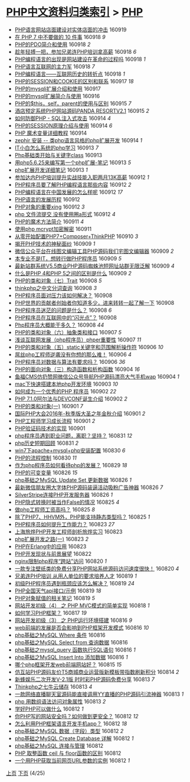 [PHP中文资料归类索引](../README.md) > [PHP](PHP.md)
====
- [PHP语言网站店面建设对实体店面的冲击](http://jkwz.applinzi.com/ittc/6879620864705823749.html#PHP%E8%AF%AD%E8%A8%80%E7%BD%91%E7%AB%99%E5%BA%97%E9%9D%A2%E5%BB%BA%E8%AE%BE%E5%AF%B9%E5%AE%9E%E4%BD%93%E5%BA%97%E9%9D%A2%E7%9A%84%E5%86%B2%E5%87%BB) 160919  
- [在 PHP 7 中不要做的 10 件事](http://jkwz.applinzi.com/ittc/6879325773067977732.html#%E5%9C%A8+PHP+7+%E4%B8%AD%E4%B8%8D%E8%A6%81%E5%81%9A%E7%9A%84+10+%E4%BB%B6%E4%BA%8B) 160918 *9* 
- [PHP的PDO简介和使用](http://jkwz.applinzi.com/ittc/6879283927755260932.html#PHP%E7%9A%84PDO%E7%AE%80%E4%BB%8B%E5%92%8C%E4%BD%BF%E7%94%A8) 160918 *2* 
- [趁年轻搏一把，参加兄弟连PHP培训拿高薪](http://jkwz.applinzi.com/ittc/6879246357927298052.html#%E8%B6%81%E5%B9%B4%E8%BD%BB%E6%90%8F%E4%B8%80%E6%8A%8A%EF%BC%8C%E5%8F%82%E5%8A%A0%E5%85%84%E5%BC%9F%E8%BF%9EPHP%E5%9F%B9%E8%AE%AD%E6%8B%BF%E9%AB%98%E8%96%AA) 160918 *6* 
- [PHP编程语言的出现是网站建设在革命的过程吗](http://jkwz.applinzi.com/ittc/6879243046448792581.html#PHP%E7%BC%96%E7%A8%8B%E8%AF%AD%E8%A8%80%E7%9A%84%E5%87%BA%E7%8E%B0%E6%98%AF%E7%BD%91%E7%AB%99%E5%BB%BA%E8%AE%BE%E5%9C%A8%E9%9D%A9%E5%91%BD%E7%9A%84%E8%BF%87%E7%A8%8B%E5%90%97) 160918 *1* 
- [PHP语言互联网的主力军](http://jkwz.applinzi.com/ittc/6879224938472408068.html#PHP%E8%AF%AD%E8%A8%80%E4%BA%92%E8%81%94%E7%BD%91%E7%9A%84%E4%B8%BB%E5%8A%9B%E5%86%9B) 160918 *7* 
- [PHP编程语言——互联网历史的转折点](http://jkwz.applinzi.com/ittc/6879214421246739461.html#PHP%E7%BC%96%E7%A8%8B%E8%AF%AD%E8%A8%80%E2%80%94%E2%80%94%E4%BA%92%E8%81%94%E7%BD%91%E5%8E%86%E5%8F%B2%E7%9A%84%E8%BD%AC%E6%8A%98%E7%82%B9) 160918 *1* 
- [PHP的SESSION和COOKIE的区别和联系](http://jkwz.applinzi.com/ittc/6878942658348712965.html#PHP%E7%9A%84SESSION%E5%92%8CCOOKIE%E7%9A%84%E5%8C%BA%E5%88%AB%E5%92%8C%E8%81%94%E7%B3%BB) 160917 *18* 
- [PHP的mysqli扩展介绍和使用](http://jkwz.applinzi.com/ittc/6878912918124495876.html#PHP%E7%9A%84mysqli%E6%89%A9%E5%B1%95%E4%BB%8B%E7%BB%8D%E5%92%8C%E4%BD%BF%E7%94%A8) 160917  
- [PHP的mysql扩展简介与使用](http://jkwz.applinzi.com/ittc/6878541735025705988.html#PHP%E7%9A%84mysql%E6%89%A9%E5%B1%95%E7%AE%80%E4%BB%8B%E4%B8%8E%E4%BD%BF%E7%94%A8) 160916  
- [PHP的$this，self，parent的使用与区别](http://jkwz.applinzi.com/ittc/6878169553116349444.html#PHP%E7%9A%84%24this%EF%BC%8Cself%EF%BC%8Cparent%E7%9A%84%E4%BD%BF%E7%94%A8%E4%B8%8E%E5%8C%BA%E5%88%AB) 160915 *7* 
- [酒店预定系统PHP网站源码PANDA RESORTV2.1](http://jkwz.applinzi.com/ittc/6878058848996295684.html#%E9%85%92%E5%BA%97%E9%A2%84%E5%AE%9A%E7%B3%BB%E7%BB%9FPHP%E7%BD%91%E7%AB%99%E6%BA%90%E7%A0%81PANDA+RESORTV2.1) 160915 *2* 
- [如何防御PHP - SQL注入式攻击](http://jkwz.applinzi.com/ittc/6877833965142017029.html#%E5%A6%82%E4%BD%95%E9%98%B2%E5%BE%A1PHP+-+SQL%E6%B3%A8%E5%85%A5%E5%BC%8F%E6%94%BB%E5%87%BB) 160914 *4* 
- [PHP的SESSION原理介绍与使用](http://jkwz.applinzi.com/ittc/6877798477815350277.html#PHP%E7%9A%84SESSION%E5%8E%9F%E7%90%86%E4%BB%8B%E7%BB%8D%E4%B8%8E%E4%BD%BF%E7%94%A8) 160914 *6* 
- [PHP 魔术变量详细教程](http://jkwz.applinzi.com/ittc/6877712836175856644.html#PHP+%E9%AD%94%E6%9C%AF%E5%8F%98%E9%87%8F%E8%AF%A6%E7%BB%86%E6%95%99%E7%A8%8B) 160914  
- [zephir 安装 -- 类php语言风格的php扩展开发](http://jkwz.applinzi.com/ittc/6877603250303403013.html#zephir+%E5%AE%89%E8%A3%85+--+%E7%B1%BBphp%E8%AF%AD%E8%A8%80%E9%A3%8E%E6%A0%BC%E7%9A%84php%E6%89%A9%E5%B1%95%E5%BC%80%E5%8F%91) 160914 *1* 
- [IT小白怎么系统的php学习](http://jkwz.applinzi.com/ittc/6877367476316292100.html#IT%E5%B0%8F%E7%99%BD%E6%80%8E%E4%B9%88%E7%B3%BB%E7%BB%9F%E7%9A%84php%E5%AD%A6%E4%B9%A0) 160913 *7* 
- [Php基础类开始与关键字class](http://jkwz.applinzi.com/ittc/6877309847791469573.html#Php%E5%9F%BA%E7%A1%80%E7%B1%BB%E5%BC%80%E5%A7%8B%E4%B8%8E%E5%85%B3%E9%94%AE%E5%AD%97class) 160913  
- [用php5.6.25来编写第一个php扩展-笔记](http://jkwz.applinzi.com/ittc/6877303767820665860.html#%E7%94%A8php5.6.25%E6%9D%A5%E7%BC%96%E5%86%99%E7%AC%AC%E4%B8%80%E4%B8%AAphp%E6%89%A9%E5%B1%95-%E7%AC%94%E8%AE%B0) 160913 *5* 
- [php扩展开发详细笔记](http://jkwz.applinzi.com/ittc/6877231123423298564.html#php%E6%89%A9%E5%B1%95%E5%BC%80%E5%8F%91%E8%AF%A6%E7%BB%86%E7%AC%94%E8%AE%B0) 160913 *1* 
- [参加达内PHP培训提升实战技能入职两月13K高薪](http://jkwz.applinzi.com/ittc/6865117251405087748.html#%E5%8F%82%E5%8A%A0%E8%BE%BE%E5%86%85PHP%E5%9F%B9%E8%AE%AD%E6%8F%90%E5%8D%87%E5%AE%9E%E6%88%98%E6%8A%80%E8%83%BD%E5%85%A5%E8%81%8C%E4%B8%A4%E6%9C%8813K%E9%AB%98%E8%96%AA) 160912 *1* 
- [PHP程序员要了解PHP编程语言那些内容](http://jkwz.applinzi.com/ittc/6877011462270223365.html#PHP%E7%A8%8B%E5%BA%8F%E5%91%98%E8%A6%81%E4%BA%86%E8%A7%A3PHP%E7%BC%96%E7%A8%8B%E8%AF%AD%E8%A8%80%E9%82%A3%E4%BA%9B%E5%86%85%E5%AE%B9) 160912 *2* 
- [PHP编程语言在中国发展的怎么样呢](http://jkwz.applinzi.com/ittc/6877010344442070020.html#PHP%E7%BC%96%E7%A8%8B%E8%AF%AD%E8%A8%80%E5%9C%A8%E4%B8%AD%E5%9B%BD%E5%8F%91%E5%B1%95%E7%9A%84%E6%80%8E%E4%B9%88%E6%A0%B7%E5%91%A2) 160912 *17* 
- [PHP语言的发展历程](http://jkwz.applinzi.com/ittc/6877002475722245125.html#PHP%E8%AF%AD%E8%A8%80%E7%9A%84%E5%8F%91%E5%B1%95%E5%8E%86%E7%A8%8B) 160912  
- [PHP对象的重要xing](http://jkwz.applinzi.com/ittc/6876940636783117317.html#PHP%E5%AF%B9%E8%B1%A1%E7%9A%84%E9%87%8D%E8%A6%81xing) 160912 *3* 
- [php 文件流提交 没有使用圈a形式](http://jkwz.applinzi.com/ittc/6876884047048999940.html#php+%E6%96%87%E4%BB%B6%E6%B5%81%E6%8F%90%E4%BA%A4+%E6%B2%A1%E6%9C%89%E4%BD%BF%E7%94%A8%E5%9C%88a%E5%BD%A2%E5%BC%8F) 160912 *4* 
- [PHP的魔术方法简介](http://jkwz.applinzi.com/ittc/6876685089265681412.html#PHP%E7%9A%84%E9%AD%94%E6%9C%AF%E6%96%B9%E6%B3%95%E7%AE%80%E4%BB%8B) 160911 *4* 
- [使用php mcrypt加密解密](http://jkwz.applinzi.com/ittc/6876470092505809924.html#%E4%BD%BF%E7%94%A8php+mcrypt%E5%8A%A0%E5%AF%86%E8%A7%A3%E5%AF%86) 160911  
- [从零开始配置PHP7+Composer+ThinkPHP](http://jkwz.applinzi.com/ittc/6876131069723673604.html#%E4%BB%8E%E9%9B%B6%E5%BC%80%E5%A7%8B%E9%85%8D%E7%BD%AEPHP7%2BComposer%2BThinkPHP) 160910 *3* 
- [揭开PHP技术的神秘面纱](http://jkwz.applinzi.com/ittc/6875904216006132741.html#%E6%8F%AD%E5%BC%80PHP%E6%8A%80%E6%9C%AF%E7%9A%84%E7%A5%9E%E7%A7%98%E9%9D%A2%E7%BA%B1) 160909 *1* 
- [微信公众平台在线图文编辑工具PHP源码我们宅图文编辑器](http://jkwz.applinzi.com/ittc/6875904178983011333.html#%E5%BE%AE%E4%BF%A1%E5%85%AC%E4%BC%97%E5%B9%B3%E5%8F%B0%E5%9C%A8%E7%BA%BF%E5%9B%BE%E6%96%87%E7%BC%96%E8%BE%91%E5%B7%A5%E5%85%B7PHP%E6%BA%90%E7%A0%81%E6%88%91%E4%BB%AC%E5%AE%85%E5%9B%BE%E6%96%87%E7%BC%96%E8%BE%91%E5%99%A8) 160909 *2* 
- [本专业不是IT，想转行做PHP程序员](http://jkwz.applinzi.com/ittc/6875903626257630212.html#%E6%9C%AC%E4%B8%93%E4%B8%9A%E4%B8%8D%E6%98%AFIT%EF%BC%8C%E6%83%B3%E8%BD%AC%E8%A1%8C%E5%81%9APHP%E7%A8%8B%E5%BA%8F%E5%91%98) 160909 *5* 
- [最新站群系统V5.5商业PHP源码蜘蛛池短网址站群无限泛解](http://jkwz.applinzi.com/ittc/6875901012640007173.html#%E6%9C%80%E6%96%B0%E7%AB%99%E7%BE%A4%E7%B3%BB%E7%BB%9FV5.5%E5%95%86%E4%B8%9APHP%E6%BA%90%E7%A0%81%E8%9C%98%E8%9B%9B%E6%B1%A0%E7%9F%AD%E7%BD%91%E5%9D%80%E7%AB%99%E7%BE%A4%E6%97%A0%E9%99%90%E6%B3%9B%E8%A7%A3) 160909 *4* 
- [什么是PHP 4和PHP 5之间的区别是什么](http://jkwz.applinzi.com/ittc/6875793884579365893.html#%E4%BB%80%E4%B9%88%E6%98%AFPHP+4%E5%92%8CPHP+5%E4%B9%8B%E9%97%B4%E7%9A%84%E5%8C%BA%E5%88%AB%E6%98%AF%E4%BB%80%E4%B9%88) 160909 *2* 
- [PHP的类和对象（七）Trait](http://jkwz.applinzi.com/ittc/6875576209970299909.html#PHP%E7%9A%84%E7%B1%BB%E5%92%8C%E5%AF%B9%E8%B1%A1%EF%BC%88%E4%B8%83%EF%BC%89Trait) 160908 *5* 
- [thinkphp之中文分词查询](http://jkwz.applinzi.com/ittc/6875549001537029124.html#thinkphp%E4%B9%8B%E4%B8%AD%E6%96%87%E5%88%86%E8%AF%8D%E6%9F%A5%E8%AF%A2) 160908 *3* 
- [PHP程序员面对压力该如何解决？](http://jkwz.applinzi.com/ittc/6875548608014844932.html#PHP%E7%A8%8B%E5%BA%8F%E5%91%98%E9%9D%A2%E5%AF%B9%E5%8E%8B%E5%8A%9B%E8%AF%A5%E5%A6%82%E4%BD%95%E8%A7%A3%E5%86%B3%EF%BC%9F) 160908  
- [PHP世界的贡献者创始者你知道多少，进来转转一起了解一下](http://jkwz.applinzi.com/ittc/6875546050517009412.html#PHP%E4%B8%96%E7%95%8C%E7%9A%84%E8%B4%A1%E7%8C%AE%E8%80%85%E5%88%9B%E5%A7%8B%E8%80%85%E4%BD%A0%E7%9F%A5%E9%81%93%E5%A4%9A%E5%B0%91%EF%BC%8C%E8%BF%9B%E6%9D%A5%E8%BD%AC%E8%BD%AC%E4%B8%80%E8%B5%B7%E4%BA%86%E8%A7%A3%E4%B8%80%E4%B8%8B) 160908  
- [PHP程序员迷茫的问题是什么？](http://jkwz.applinzi.com/ittc/6875542326490956804.html#PHP%E7%A8%8B%E5%BA%8F%E5%91%98%E8%BF%B7%E8%8C%AB%E7%9A%84%E9%97%AE%E9%A2%98%E6%98%AF%E4%BB%80%E4%B9%88%EF%BC%9F) 160908 *6* 
- [PHP程序员在互联网中的“闪光点”？](http://jkwz.applinzi.com/ittc/6875541698180023300.html#PHP%E7%A8%8B%E5%BA%8F%E5%91%98%E5%9C%A8%E4%BA%92%E8%81%94%E7%BD%91%E4%B8%AD%E7%9A%84%E2%80%9C%E9%97%AA%E5%85%89%E7%82%B9%E2%80%9D%EF%BC%9F) 160908  
- [Php程序员大概能干多久？](http://jkwz.applinzi.com/ittc/6875530514114544644.html#Php%E7%A8%8B%E5%BA%8F%E5%91%98%E5%A4%A7%E6%A6%82%E8%83%BD%E5%B9%B2%E5%A4%9A%E4%B9%85%EF%BC%9F) 160908 *44* 
- [PHP的类和对象（六）抽象类和接口](http://jkwz.applinzi.com/ittc/6875208629837366276.html#PHP%E7%9A%84%E7%B1%BB%E5%92%8C%E5%AF%B9%E8%B1%A1%EF%BC%88%E5%85%AD%EF%BC%89%E6%8A%BD%E8%B1%A1%E7%B1%BB%E5%92%8C%E6%8E%A5%E5%8F%A3) 160907 *5* 
- [浅谈互联网发展（php程序员）phper重要性](http://jkwz.applinzi.com/ittc/6875181794504213508.html#%E6%B5%85%E8%B0%88%E4%BA%92%E8%81%94%E7%BD%91%E5%8F%91%E5%B1%95%EF%BC%88php%E7%A8%8B%E5%BA%8F%E5%91%98%EF%BC%89phper%E9%87%8D%E8%A6%81%E6%80%A7) 160907 *11* 
- [PHP的类和对象（五）static关键字和范围解析操作符](http://jkwz.applinzi.com/ittc/6874833498224985093.html#PHP%E7%9A%84%E7%B1%BB%E5%92%8C%E5%AF%B9%E8%B1%A1%EF%BC%88%E4%BA%94%EF%BC%89static%E5%85%B3%E9%94%AE%E5%AD%97%E5%92%8C%E8%8C%83%E5%9B%B4%E8%A7%A3%E6%9E%90%E6%93%8D%E4%BD%9C%E7%AC%A6) 160906 *10* 
- [屌丝php工程师逆袭没有你想的那么难！](http://jkwz.applinzi.com/ittc/6874776832494273541.html#%E5%B1%8C%E4%B8%9Dphp%E5%B7%A5%E7%A8%8B%E5%B8%88%E9%80%86%E8%A2%AD%E6%B2%A1%E6%9C%89%E4%BD%A0%E6%83%B3%E7%9A%84%E9%82%A3%E4%B9%88%E9%9A%BE%EF%BC%81) 160906 *4* 
- [PHP程序员对数据与算法有要求吗？](http://jkwz.applinzi.com/ittc/6874716464380118020.html#PHP%E7%A8%8B%E5%BA%8F%E5%91%98%E5%AF%B9%E6%95%B0%E6%8D%AE%E4%B8%8E%E7%AE%97%E6%B3%95%E6%9C%89%E8%A6%81%E6%B1%82%E5%90%97%EF%BC%9F) 160906 *36* 
- [PHP的面向对象（三）构造函数和析构函数](http://jkwz.applinzi.com/ittc/6873359943008273412.html#PHP%E7%9A%84%E9%9D%A2%E5%90%91%E5%AF%B9%E8%B1%A1%EF%BC%88%E4%B8%89%EF%BC%89%E6%9E%84%E9%80%A0%E5%87%BD%E6%95%B0%E5%92%8C%E6%9E%90%E6%9E%84%E5%87%BD%E6%95%B0) 160904 *16* 
- [鱼福CMS仿扔赞网微信公众号导航PHP源码漂亮大气手机wap](http://jkwz.applinzi.com/ittc/6873902005227095044.html#%E9%B1%BC%E7%A6%8FCMS%E4%BB%BF%E6%89%94%E8%B5%9E%E7%BD%91%E5%BE%AE%E4%BF%A1%E5%85%AC%E4%BC%97%E5%8F%B7%E5%AF%BC%E8%88%AAPHP%E6%BA%90%E7%A0%81%E6%BC%82%E4%BA%AE%E5%A4%A7%E6%B0%94%E6%89%8B%E6%9C%BAwap) 160904 *1* 
- [mac下快速搭建本地php开发环境](http://jkwz.applinzi.com/ittc/6873558453947204612.html#mac%E4%B8%8B%E5%BF%AB%E9%80%9F%E6%90%AD%E5%BB%BA%E6%9C%AC%E5%9C%B0php%E5%BC%80%E5%8F%91%E7%8E%AF%E5%A2%83) 160903 *10* 
- [如何成为一个优秀的PHP 程序员](http://jkwz.applinzi.com/ittc/6873268506858095621.html#%E5%A6%82%E4%BD%95%E6%88%90%E4%B8%BA%E4%B8%80%E4%B8%AA%E4%BC%98%E7%A7%80%E7%9A%84PHP+%E7%A8%8B%E5%BA%8F%E5%91%98) 160902 *22* 
- [PHP 7.1.0阿尔法与DEVCONF诞生介绍](http://jkwz.applinzi.com/ittc/6873259191011116036.html#PHP+7.1.0%E9%98%BF%E5%B0%94%E6%B3%95%E4%B8%8EDEVCONF%E8%AF%9E%E7%94%9F%E4%BB%8B%E7%BB%8D) 160902 *2* 
- [PHP的类和对象(一)](http://jkwz.applinzi.com/ittc/6872980285318235141.html#PHP%E7%9A%84%E7%B1%BB%E5%92%8C%E5%AF%B9%E8%B1%A1%28%E4%B8%80%29) 160901 *7* 
- [国际PHP大会2016年-秋季版大圣之年金秋介绍](http://jkwz.applinzi.com/ittc/6872835829898167300.html#%E5%9B%BD%E9%99%85PHP%E5%A4%A7%E4%BC%9A2016%E5%B9%B4-%E7%A7%8B%E5%AD%A3%E7%89%88%E5%A4%A7%E5%9C%A3%E4%B9%8B%E5%B9%B4%E9%87%91%E7%A7%8B%E4%BB%8B%E7%BB%8D) 160901 *2* 
- [PHP工程师学习成长流程](http://jkwz.applinzi.com/ittc/6872827883587896324.html#PHP%E5%B7%A5%E7%A8%8B%E5%B8%88%E5%AD%A6%E4%B9%A0%E6%88%90%E9%95%BF%E6%B5%81%E7%A8%8B) 160901 *2* 
- [PHP验证码技术的实现](http://jkwz.applinzi.com/ittc/6872650359633347588.html#PHP%E9%AA%8C%E8%AF%81%E7%A0%81%E6%8A%80%E6%9C%AF%E7%9A%84%E5%AE%9E%E7%8E%B0) 160901  
- [php程序员遇到职业问题，离职？坚持？](http://jkwz.applinzi.com/ittc/6872594876255962116.html#php%E7%A8%8B%E5%BA%8F%E5%91%98%E9%81%87%E5%88%B0%E8%81%8C%E4%B8%9A%E9%97%AE%E9%A2%98%EF%BC%8C%E7%A6%BB%E8%81%8C%EF%BC%9F%E5%9D%9A%E6%8C%81%EF%BC%9F) 160831 *12* 
- [php历史短期回顾](http://jkwz.applinzi.com/ittc/6872468860481045508.html#php%E5%8E%86%E5%8F%B2%E7%9F%AD%E6%9C%9F%E5%9B%9E%E9%A1%BE) 160831 *2* 
- [win7下apache+mysql+php安装配置](http://jkwz.applinzi.com/ittc/6872281137887577092.html#win7%E4%B8%8Bapache%2Bmysql%2Bphp%E5%AE%89%E8%A3%85%E9%85%8D%E7%BD%AE) 160830 *6* 
- [PHP的流程控制](http://jkwz.applinzi.com/ittc/6872236119185425413.html#PHP%E7%9A%84%E6%B5%81%E7%A8%8B%E6%8E%A7%E5%88%B6) 160830 *11* 
- [作为php程序员如何看待php的发展？](http://jkwz.applinzi.com/ittc/6871789061919998981.html#%E4%BD%9C%E4%B8%BAphp%E7%A8%8B%E5%BA%8F%E5%91%98%E5%A6%82%E4%BD%95%E7%9C%8B%E5%BE%85php%E7%9A%84%E5%8F%91%E5%B1%95%EF%BC%9F) 160829 *18* 
- [PHP的可变变量](http://jkwz.applinzi.com/ittc/6870756502108898308.html#PHP%E7%9A%84%E5%8F%AF%E5%8F%98%E5%8F%98%E9%87%8F) 160826 *15* 
- [php基础之MySQL Update Set 更新数据](http://jkwz.applinzi.com/ittc/6870680154086573060.html#php%E5%9F%BA%E7%A1%80%E4%B9%8BMySQL+Update+Set+%E6%9B%B4%E6%96%B0%E6%95%B0%E6%8D%AE) 160826 *1* 
- [最新微信朋友圈大字体PHP源码装逼活动吸粉广告神器](http://jkwz.applinzi.com/ittc/6870663775501419524.html#%E6%9C%80%E6%96%B0%E5%BE%AE%E4%BF%A1%E6%9C%8B%E5%8F%8B%E5%9C%88%E5%A4%A7%E5%AD%97%E4%BD%93PHP%E6%BA%90%E7%A0%81%E8%A3%85%E9%80%BC%E6%B4%BB%E5%8A%A8%E5%90%B8%E7%B2%89%E5%B9%BF%E5%91%8A%E7%A5%9E%E5%99%A8) 160826 *7* 
- [SilverStripe连接PHP开发服务器](http://jkwz.applinzi.com/ittc/6870329359050736645.html#SilverStripe%E8%BF%9E%E6%8E%A5PHP%E5%BC%80%E5%8F%91%E6%9C%8D%E5%8A%A1%E5%99%A8) 160826 *1* 
- [PHP隐式转换时被当作False的情况](http://jkwz.applinzi.com/ittc/6870392643263136773.html#PHP%E9%9A%90%E5%BC%8F%E8%BD%AC%E6%8D%A2%E6%97%B6%E8%A2%AB%E5%BD%93%E4%BD%9CFalse%E7%9A%84%E6%83%85%E5%86%B5) 160825 *4* 
- [做php工程师工资高吗？](http://jkwz.applinzi.com/ittc/6870335444176339973.html#%E5%81%9Aphp%E5%B7%A5%E7%A8%8B%E5%B8%88%E5%B7%A5%E8%B5%84%E9%AB%98%E5%90%97%EF%BC%9F) 160825 *8* 
- [除了PHP7、HHVM外，PHP能支持静态类型吗？](http://jkwz.applinzi.com/ittc/6869997326134952964.html#%E9%99%A4%E4%BA%86PHP7%E3%80%81HHVM%E5%A4%96%EF%BC%8CPHP%E8%83%BD%E6%94%AF%E6%8C%81%E9%9D%99%E6%80%81%E7%B1%BB%E5%9E%8B%E5%90%97%EF%BC%9F) 160825 *1* 
- [PHP程序员如何提升工作能力？](http://jkwz.applinzi.com/ittc/6869588509286990852.html#PHP%E7%A8%8B%E5%BA%8F%E5%91%98%E5%A6%82%E4%BD%95%E6%8F%90%E5%8D%87%E5%B7%A5%E4%BD%9C%E8%83%BD%E5%8A%9B%EF%BC%9F) 160823 *27* 
- [上海旅烨PHP开发工程师剖析旅烨实习](http://jkwz.applinzi.com/ittc/6869568162663760900.html#%E4%B8%8A%E6%B5%B7%E6%97%85%E7%83%A8PHP%E5%BC%80%E5%8F%91%E5%B7%A5%E7%A8%8B%E5%B8%88%E5%89%96%E6%9E%90%E6%97%85%E7%83%A8%E5%AE%9E%E4%B9%A0) 160823  
- [php扩展开发之路(一)](http://jkwz.applinzi.com/ittc/6869556735181849604.html#php%E6%89%A9%E5%B1%95%E5%BC%80%E5%8F%91%E4%B9%8B%E8%B7%AF%28%E4%B8%80%29) 160823 *2* 
- [PHP在Erlang中的应用](http://jkwz.applinzi.com/ittc/6869317939450348548.html#PHP%E5%9C%A8Erlang%E4%B8%AD%E7%9A%84%E5%BA%94%E7%94%A8) 160823  
- [PHP开发现状与前景展望](http://jkwz.applinzi.com/ittc/6869203792813376517.html#PHP%E5%BC%80%E5%8F%91%E7%8E%B0%E7%8A%B6%E4%B8%8E%E5%89%8D%E6%99%AF%E5%B1%95%E6%9C%9B) 160822  
- [nginx限制php程序“跨站”访问](http://jkwz.applinzi.com/ittc/6867381022752244741.html#nginx%E9%99%90%E5%88%B6php%E7%A8%8B%E5%BA%8F%E2%80%9C%E8%B7%A8%E7%AB%99%E2%80%9D%E8%AE%BF%E9%97%AE) 160820 *1* 
- [一款专注壁纸类的免费分享PHP网站系统源码访问速度很快！](http://jkwz.applinzi.com/ittc/6868374126972109828.html#%E4%B8%80%E6%AC%BE%E4%B8%93%E6%B3%A8%E5%A3%81%E7%BA%B8%E7%B1%BB%E7%9A%84%E5%85%8D%E8%B4%B9%E5%88%86%E4%BA%ABPHP%E7%BD%91%E7%AB%99%E7%B3%BB%E7%BB%9F%E6%BA%90%E7%A0%81%E8%AE%BF%E9%97%AE%E9%80%9F%E5%BA%A6%E5%BE%88%E5%BF%AB%EF%BC%81) 160820 *4* 
- [兄弟连PHP培训 从用人单位的要求培养人才](http://jkwz.applinzi.com/ittc/6868098349789611012.html#%E5%85%84%E5%BC%9F%E8%BF%9EPHP%E5%9F%B9%E8%AE%AD+%E4%BB%8E%E7%94%A8%E4%BA%BA%E5%8D%95%E4%BD%8D%E7%9A%84%E8%A6%81%E6%B1%82%E5%9F%B9%E5%85%BB%E4%BA%BA%E6%89%8D) 160819 *1* 
- [初级PHP程序员遇到瓶颈应该怎么解决？](http://jkwz.applinzi.com/ittc/6868081015985275909.html#%E5%88%9D%E7%BA%A7PHP%E7%A8%8B%E5%BA%8F%E5%91%98%E9%81%87%E5%88%B0%E7%93%B6%E9%A2%88%E5%BA%94%E8%AF%A5%E6%80%8E%E4%B9%88%E8%A7%A3%E5%86%B3%EF%BC%9F) 160819 *24* 
- [PHP全国天气api接口/示例](http://jkwz.applinzi.com/ittc/6868022058432332805.html#PHP%E5%85%A8%E5%9B%BD%E5%A4%A9%E6%B0%94api%E6%8E%A5%E5%8F%A3%2F%E7%A4%BA%E4%BE%8B) 160819 *18* 
- [PHP对象赋值的相关笔记](http://jkwz.applinzi.com/ittc/6867761857468826629.html#PHP%E5%AF%B9%E8%B1%A1%E8%B5%8B%E5%80%BC%E7%9A%84%E7%9B%B8%E5%85%B3%E7%AC%94%E8%AE%B0) 160819 *5* 
- [网站开发初级（4） 之 PHP MVC模式的简单实现](http://jkwz.applinzi.com/ittc/6867620347263845381.html#%E7%BD%91%E7%AB%99%E5%BC%80%E5%8F%91%E5%88%9D%E7%BA%A7%EF%BC%884%EF%BC%89+%E4%B9%8B+PHP+MVC%E6%A8%A1%E5%BC%8F%E7%9A%84%E7%AE%80%E5%8D%95%E5%AE%9E%E7%8E%B0) 160818 *1* 
- [如何学习PHP框架？](http://jkwz.applinzi.com/ittc/6867331244957893637.html#%E5%A6%82%E4%BD%95%E5%AD%A6%E4%B9%A0PHP%E6%A1%86%E6%9E%B6%EF%BC%9F) 160817 *19* 
- [网站开发初级（3） 之 PHP运行环境搭建](http://jkwz.applinzi.com/ittc/6867092194002994181.html#%E7%BD%91%E7%AB%99%E5%BC%80%E5%8F%91%E5%88%9D%E7%BA%A7%EF%BC%883%EF%BC%89+%E4%B9%8B+PHP%E8%BF%90%E8%A1%8C%E7%8E%AF%E5%A2%83%E6%90%AD%E5%BB%BA) 160816 *9* 
- [web前端的发展是否会影响到PHP框架开发模式](http://jkwz.applinzi.com/ittc/6867000328951694341.html#web%E5%89%8D%E7%AB%AF%E7%9A%84%E5%8F%91%E5%B1%95%E6%98%AF%E5%90%A6%E4%BC%9A%E5%BD%B1%E5%93%8D%E5%88%B0PHP%E6%A1%86%E6%9E%B6%E5%BC%80%E5%8F%91%E6%A8%A1%E5%BC%8F) 160816 *10* 
- [php基础之MySQL Where 条件](http://jkwz.applinzi.com/ittc/6866962878451680261.html#php%E5%9F%BA%E7%A1%80%E4%B9%8BMySQL+Where+%E6%9D%A1%E4%BB%B6) 160816  
- [php基础之MySQL Select from 查询数据](http://jkwz.applinzi.com/ittc/6866962046050108421.html#php%E5%9F%BA%E7%A1%80%E4%B9%8BMySQL+Select+from+%E6%9F%A5%E8%AF%A2%E6%95%B0%E6%8D%AE) 160816  
- [php基础之mysql_query 函数执行SQL语句](http://jkwz.applinzi.com/ittc/6866961573289133060.html#php%E5%9F%BA%E7%A1%80%E4%B9%8Bmysql_query+%E5%87%BD%E6%95%B0%E6%89%A7%E8%A1%8CSQL%E8%AF%AD%E5%8F%A5) 160816 *1* 
- [php基础之MySQL Insert Into 添加数据](http://jkwz.applinzi.com/ittc/6866960799679120389.html#php%E5%9F%BA%E7%A1%80%E4%B9%8BMySQL+Insert+Into+%E6%B7%BB%E5%8A%A0%E6%95%B0%E6%8D%AE) 160816 *1* 
- [哪个php框架开发web前端网站好？](http://jkwz.applinzi.com/ittc/6866600535934895109.html#%E5%93%AA%E4%B8%AAphp%E6%A1%86%E6%9E%B6%E5%BC%80%E5%8F%91web%E5%89%8D%E7%AB%AF%E7%BD%91%E7%AB%99%E5%A5%BD%EF%BC%9F) 160815 *15* 
- [仿互站PHP源码友价T5商城商业运营版新模板带指数刷新积分](http://jkwz.applinzi.com/ittc/6866151521426867205.html#%E4%BB%BF%E4%BA%92%E7%AB%99PHP%E6%BA%90%E7%A0%81%E5%8F%8B%E4%BB%B7T5%E5%95%86%E5%9F%8E%E5%95%86%E4%B8%9A%E8%BF%90%E8%90%A5%E7%89%88%E6%96%B0%E6%A8%A1%E6%9D%BF%E5%B8%A6%E6%8C%87%E6%95%B0%E5%88%B7%E6%96%B0%E7%A7%AF%E5%88%86) 160814 *2* 
- [新蜂娱乐二次开发V-2.1版 时时彩PHP源码免费分享](http://jkwz.applinzi.com/ittc/6865801222484919300.html#%E6%96%B0%E8%9C%82%E5%A8%B1%E4%B9%90%E4%BA%8C%E6%AC%A1%E5%BC%80%E5%8F%91V-2.1%E7%89%88+%E6%97%B6%E6%97%B6%E5%BD%A9PHP%E6%BA%90%E7%A0%81%E5%85%8D%E8%B4%B9%E5%88%86%E4%BA%AB) 160813 *7* 
- [Thinkphp之七牛云储存](http://jkwz.applinzi.com/ittc/6862632029748986885.html#Thinkphp%E4%B9%8B%E4%B8%83%E7%89%9B%E4%BA%91%E5%82%A8%E5%AD%98) 160813 *4* 
- [一款网络直播聊天室源码能直接调用YY直播的PHP源码引流神器](http://jkwz.applinzi.com/ittc/6865780230702236676.html#%E4%B8%80%E6%AC%BE%E7%BD%91%E7%BB%9C%E7%9B%B4%E6%92%AD%E8%81%8A%E5%A4%A9%E5%AE%A4%E6%BA%90%E7%A0%81%E8%83%BD%E7%9B%B4%E6%8E%A5%E8%B0%83%E7%94%A8YY%E7%9B%B4%E6%92%AD%E7%9A%84PHP%E6%BA%90%E7%A0%81%E5%BC%95%E6%B5%81%E7%A5%9E%E5%99%A8) 160813 *1* 
- [php 用数组语法访问对象属性](http://jkwz.applinzi.com/ittc/6865779129458361348.html#php+%E7%94%A8%E6%95%B0%E7%BB%84%E8%AF%AD%E6%B3%95%E8%AE%BF%E9%97%AE%E5%AF%B9%E8%B1%A1%E5%B1%9E%E6%80%A7) 160813 *2* 
- [学好PHP可以做什么](http://jkwz.applinzi.com/ittc/6865600883085280261.html#%E5%AD%A6%E5%A5%BDPHP%E5%8F%AF%E4%BB%A5%E5%81%9A%E4%BB%80%E4%B9%88) 160812 *1* 
- [你PHP写的网站安全吗？如何做到更安全？](http://jkwz.applinzi.com/ittc/6865545356217156613.html#%E4%BD%A0PHP%E5%86%99%E7%9A%84%E7%BD%91%E7%AB%99%E5%AE%89%E5%85%A8%E5%90%97%EF%BC%9F%E5%A6%82%E4%BD%95%E5%81%9A%E5%88%B0%E6%9B%B4%E5%AE%89%E5%85%A8%EF%BC%9F) 160812 *12* 
- [怎么利用PHP框架语言开发手机app？](http://jkwz.applinzi.com/ittc/6865496095182029829.html#%E6%80%8E%E4%B9%88%E5%88%A9%E7%94%A8PHP%E6%A1%86%E6%9E%B6%E8%AF%AD%E8%A8%80%E5%BC%80%E5%8F%91%E6%89%8B%E6%9C%BAapp%EF%BC%9F) 160812 *18* 
- [php基础之MySQL  数据（字段）类型](http://jkwz.applinzi.com/ittc/6865442427426571269.html#php%E5%9F%BA%E7%A1%80%E4%B9%8BMySQL++%E6%95%B0%E6%8D%AE%EF%BC%88%E5%AD%97%E6%AE%B5%EF%BC%89%E7%B1%BB%E5%9E%8B) 160812 *2* 
- [php基础之MySQL Create Database 详解](http://jkwz.applinzi.com/ittc/6865441595075331077.html#php%E5%9F%BA%E7%A1%80%E4%B9%8BMySQL+Create+Database+%E8%AF%A6%E8%A7%A3) 160812 *1* 
- [php基础之MySQL 连接与管理](http://jkwz.applinzi.com/ittc/6865441068363023365.html#php%E5%9F%BA%E7%A1%80%E4%B9%8BMySQL+%E8%BF%9E%E6%8E%A5%E4%B8%8E%E7%AE%A1%E7%90%86) 160812  
- [PHP 取整函数 ceil 与 floor函数的区别](http://jkwz.applinzi.com/ittc/6865440325228823556.html#PHP+%E5%8F%96%E6%95%B4%E5%87%BD%E6%95%B0+ceil+%E4%B8%8E+floor%E5%87%BD%E6%95%B0%E7%9A%84%E5%8C%BA%E5%88%AB) 160812  
- [一个用PHP获取当前网页URL参数的实例](http://jkwz.applinzi.com/ittc/6864041185081033733.html#%E4%B8%80%E4%B8%AA%E7%94%A8PHP%E8%8E%B7%E5%8F%96%E5%BD%93%E5%89%8D%E7%BD%91%E9%A1%B5URL%E5%8F%82%E6%95%B0%E7%9A%84%E5%AE%9E%E4%BE%8B) 160812 *1* 


 [上页](PHP5.md) [下页](PHP3.md)          (4/25)
